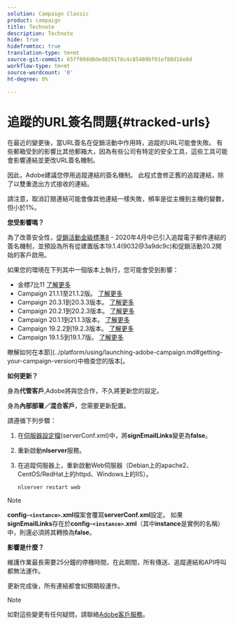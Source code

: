 ```yaml
---
solution: Campaign Classic
product: campaign
title: Technote
description: Technote
hide: true
hidefromtoc: true
translation-type: tm+mt
source-git-commit: 65ff09dd8ded029178c4c85489bf01ef80d16e8d
workflow-type: tm+mt
source-wordcount: '0'
ht-degree: 0%

---
```


# 追蹤的URL簽名問題{#tracked-urls}

在最近的變更後，當URL簽名在促銷活動中作用時，追蹤的URL可能會失敗。 有些郵箱受到的影響比其他郵箱大，因為有些公司有特定的安全工具，這些工具可能會影響連結並更改URL簽名機制。

因此，Adobe建議您停用追蹤連結的簽名機制。 此程式會修正舊的追蹤連結，除了以雙重逸出方式接收的連結。

請注意，取消訂閱連結可能會像其他連結一樣失敗，頻率是從主機到主機的變數，但小於1%。

**您受影響嗎？**

為了改善安全性，[促銷活動金級標準8](../rn/using/gold-standard.md#gs8) - 2020年4月中已引入追蹤電子郵件連結的簽名機制，並預設為所有從建置版本19.1.4(9032@3a9dc9c)和促銷活動20.2開始的客戶啟用。

如果您的環境在下列其中一個版本上執行，您可能會受到影響：

* 金標7比11 [了解更多](../rn/using/gold-standard.md)
* Campaign 21.1.1至21.1.2版。 [了解更多](../rn/using/latest-release.md)
* Campaign 20.3.1到20.3.3版本。 [了解更多](../rn/using/release--20-3.md)
* Campaign 20.2.1到20.2.3版本。 [了解更多](../rn/using/release--20-2.md)
* Campaign 20.1.1到21.1.3版本。 [了解更多](../rn/using/release--20-1.md)
* Campaign 19.2.2到19.2.3版本。 [了解更多](../rn/using/release--19-2.md)
* Campaign 19.1.5到19.1.7版。 [了解更多](../rn/using/release--19-1.md)

瞭解如何在本節](../platform/using/launching-adobe-campaign.md#getting-your-campaign-version)中檢查您的版本[。

**如何更新？**

身為&#x200B;**代管客戶**,Adobe將與您合作，不久將更新您的設定。

身為&#x200B;**內部部署／混合客戶**，您需要更新配置。

請遵循下列步驟：

1. 在[伺服器設定檔](../installation/using/the-server-configuration-file.md)(serverConf.xml)中，將&#x200B;**signEmailLinks**&#x200B;變更為&#x200B;**false**。
1. 重新啟動&#x200B;**nlserver**&#x200B;服務。
1. 在追蹤伺服器上，重新啟動Web伺服器（Debian上的apache2、CentOS/RedHat上的httpd、Windows上的IIS）。

   ```
   nlserver restart web
   ```

>[!NOTE]
>
>**config-`<instance>`.xml**&#x200B;檔案會覆寫&#x200B;**serverConf.xml**&#x200B;設定。 如果&#x200B;**signEmailLinks**&#x200B;存在於&#x200B;**config-`<instance>`.xml**（其中&#x200B;**instance**&#x200B;是實例的名稱）中，則還必須將其轉換為&#x200B;**false**。


**影響是什麼？**

維護作業最長需要25分鐘的停機時間，在此期間，所有傳送、追蹤連結和API呼叫都無法運作。

更新完成後，所有連結都會如預期般運作。

>[!NOTE]
>
>如對這些變更有任何疑問，請聯絡[Adobe客戶服務](https://helpx.adobe.com/enterprise/admin-guide.html/enterprise/using/support-for-experience-cloud.ug.html)。

